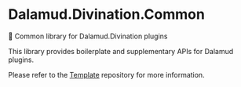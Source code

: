 # Dalamud.Divination.Common

🧰 Common library for Dalamud.Divination plugins

This library provides boilerplate and supplementary APIs for Dalamud plugins.

Please refer to the [Template](https://github.com/horoscope-dev/Dalamud.Divination.Template) repository for more information.
